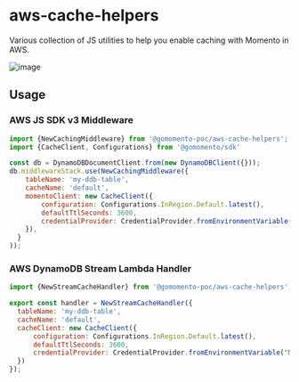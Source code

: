 # aws-cache-helpers

Various collection of JS utilities to help you enable caching with Momento in AWS.

![image](https://user-images.githubusercontent.com/5491827/212209590-45ac9d36-532a-459c-a8ea-154e8ac7733c.png)

## Usage

### AWS JS SDK v3 Middleware

```javascript
import {NewCachingMiddleware} from '@gomomento-poc/aws-cache-helpers';
import {CacheClient, Configurations} from '@gomomento/sdk'

const db = DynamoDBDocumentClient.from(new DynamoDBClient({}));
db.middlewareStack.use(NewCachingMiddleware({
    tableName: 'my-ddb-table',
    cacheName: 'default',
    momentoClient: new CacheClient({
        configuration: Configurations.InRegion.Default.latest(),
        defaultTtlSeconds: 3600,
        credentialProvider: CredentialProvider.fromEnvironmentVariable("MOMENTO_API_KEY")
    }),
  }
));
```

### AWS DynamoDB Stream Lambda Handler
```javascript
import {NewStreamCacheHandler} from '@gomomento-poc/aws-cache-helpers';

export const handler = NewStreamCacheHandler({
  tableName: 'my-ddb-table',
  cacheName: 'default',
  cacheClient: new CacheClient({
      configuration: Configurations.InRegion.Default.latest(),
      defaultTtlSeconds: 3600,
      credentialProvider: CredentialProvider.fromEnvironmentVariable("MOMENTO_API_KEY")
  })
});
```
